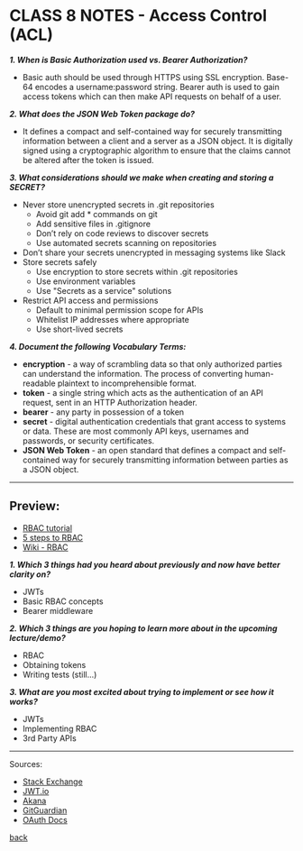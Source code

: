 # CLASS 8 NOTES - Access Control (ACL)

***1. When is Basic Authorization used vs. Bearer Authorization?***

- Basic auth should be used through HTTPS using SSL encryption. Base-64 encodes a username:password string. Bearer auth is used to gain access tokens which can then make API requests on behalf of a user.

***2. What does the JSON Web Token package do?***

- It defines a compact and self-contained way for securely transmitting information between a client and a server as a JSON object. It is digitally signed using a cryptographic algorithm to ensure that the claims cannot be altered after the token is issued.

***3. What considerations should we make when creating and storing a SECRET?***

- Never store unencrypted secrets in .git repositories
  - Avoid git add * commands on git
  - Add sensitive files in .gitignore
  - Don’t rely on code reviews to discover secrets
  - Use automated secrets scanning on repositories
- Don’t share your secrets unencrypted in messaging systems like Slack
- Store secrets safely
  - Use encryption to store secrets within .git repositories
  - Use environment variables
  - Use "Secrets as a service" solutions
- Restrict API access and permissions
  - Default to minimal permission scope for APIs
  - Whitelist IP addresses where appropriate
  - Use short-lived secrets

***4. Document the following Vocabulary Terms:***

- **encryption** - a way of scrambling data so that only authorized parties can understand the information. The process of converting human-readable plaintext to incomprehensible format.
- **token** - a single string which acts as the authentication of an API request, sent in an HTTP Authorization header.
- **bearer** - any party in possession of a token
- **secret** - digital authentication credentials that grant access to systems or data. These are most commonly API keys, usernames and passwords, or security certificates.
- **JSON Web Token** - an open standard that defines a compact and self-contained way for securely transmitting information between parties as a JSON object.

- - -

## Preview:

- [RBAC tutorial](https://www.youtube.com/watch?v=C4NP8Eon3cA)
- [5 steps to RBAC](https://www.csoonline.com/article/3060780/5-steps-to-simple-role-based-access-control.html)
- [Wiki - RBAC](https://en.wikipedia.org/wiki/Role-based_access_control)

***1. Which 3 things had you heard about previously and now have better clarity on?***

- JWTs
- Basic RBAC concepts
- Bearer middleware

***2. Which 3 things are you hoping to learn more about in the upcoming lecture/demo?***

- RBAC
- Obtaining tokens
- Writing tests (still...)

***3. What are you most excited about trying to implement or see how it works?***

- JWTs
- Implementing RBAC
- 3rd Party APIs

- - -

Sources:

- [Stack Exchange](https://security.stackexchange.com/questions/988/is-basic-auth-secure-if-done-over-https)
- [JWT.io](https://jwt.io/introduction)
- [Akana](https://www.akana.com/blog/what-is-jwt)
- [GitGuardian](https://blog.gitguardian.com/secrets-api-management/)
- [OAuth Docs](https://www.oauth.com/oauth2-servers/differences-between-oauth-1-2/bearer-tokens/)

[back](../README.md)
